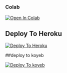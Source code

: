 
                                      
                                      
                                      
                                    

### Colab
[![Open In Colab](https://colab.research.google.com/assets/colab-badge.svg)](https://github.com/.ipyn)

## Deploy To Heroku

[![Deploy To Heroku](https://www.herokucdn.com/deploy/button.svg)](https://heroku.com/deploy?template=https://github.com/PheonixDeathNote/Tuktuk)

##deploy to koyeb

[![Deploy To koyeb](https://www.koyeb.com/deploy/button.svg)](https://app.koyyb.com/deploy?template=https://github.com/)
